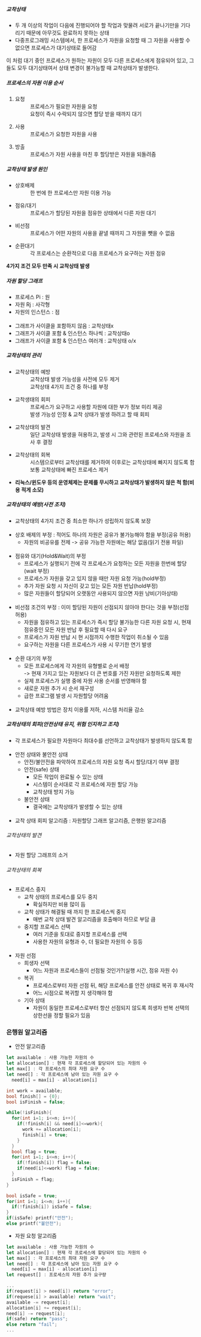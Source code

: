 ##### 교착상태
* 두 개 이상의 작업이 다음에 진행되어야 할 작업과 맞물려 서로가 끝나기만을 기다리기 때문에 아무것도 완료하지 못하는 상태
* 다중프로그래밍 시스템에서, 한 프로세스가 자원을 요청할 때 그 자원을 사용할 수 없으면 프로세스가 대기상태로 들어감<br>

이 처럼 대기 중인 프로세스가 원하는 자원이 모두 다른 프로세스에게 점유되어 있고, 그들도 모두 대기상태여서 상태 변경이 불가능할 때 교착상태가 발생한다.

##### 프로세스의 자원 이용 순서
<ol>
  <li>
    <dl>
      <dt>요청</dt>
      <dd>프로세스가 필요한 자원을 요청</dd>
      <dd>요청이 즉시 수락되지 않으면 할당 받을 때까지 대기</dd>
    </dl>
  </li>

  <li>
    <dl>
      <dt>사용</dt>
      <dd>프로세스가 요청한 자원을 사용</dd>
    </dl>
  </li>

  <li>
    <dl>
      <dt>방출</dt>
      <dd>프로세스가 자원 사용을 마친 후 할당받은 자원을 되돌려줌</dd>
    </dl>
  </li>
</ol>

##### 교착상태 발생 원인
<ul>

  <li>
    <dl>
      <dt>상호배제</dt>
      <dd>한 번에 한 프로세스만 자원 이용 가능</dd>
    </dl>
  </li>

  <li>
    <dl>
      <dt>점유/대기</dt>
      <dd>프로세스가 할당된 자원을 점유한 상태에서 다른 자원 대기</dd>
    </dl>
  </li>

  <li>
    <dl>
      <dt>비선점</dt>
      <dd>프로세스가 어떤 자원의 사용을 끝낼 때까지 그 자원을 뺏을 수 없음</dd>
    </dl>
  </li>

  <li>
    <dl>
      <dt>순환대기</dt>
      <dd>각 프로세스는 순환적으로 다음 프로세스가 요구하는 자원 점유</dd>
    </dl>
  </li>

</ul>

<b>4가지 조건 모두 만족 시 교착상태 발생</b>

##### 자원 할당 그래프
* 프로세스 Pi : 원
* 자원 Rj : 사각형
* 자원의 인스턴스 : 점
<br><br>
* 그래프가 사이클을 포함하지 않음 : 교착상태x
* 그래프가 사이클 포함 & 인스턴스 하나씩 : 교착상태o
* 그래프가 사이클 포함 & 인스턴스 여러개 : 교착상태 o/x

##### 교착상태의 관리
<ul>
  <li>
    <dl>
      <dt>교착상태의 예방</dt>
      <dd>교착상태 발생 가능성을 사전에 모두 제거</dd>
      <dd>교착상태 4가지 조건 중 하나를 부정</dd>
    </dl>
  </li>

  <li>
    <dl>
      <dt>교착생태의 회피</dt>
      <dd>프로세스가 요구하고 사용할 자원에 대한 부가 정보 미리 제공</dd>
      <dd>발생 가능성 인정 & 교착 상태가 발생 하려고 할 때 회피</dd>
    </dl>
  </li>

  <li>
    <dl>
      <dt>교착상태의 발견</dt>
      <dd>일단 교착상태 발생을 혀용하고, 발생 시 그와 관련된 프로세스와 자원을 조사 후 결정</dd>
    </dl>
  </li>

  <li>
    <dl>
      <dt>교착상태의 회복</dt>
      <dd>시스템으로부터 교착상태를 제거하여 이후로는 교착상태에 빠지지 않도록 함</dd>
      <dd>보통 교착상태에 빠진 프로세스 제거</dd>
    </dl>
  </li>

  <li> <b>리눅스/윈도우 등의 운영체제는 문제를 무시하고 교착상태가 발생하지 않은 척 함(비용 적게 소모)</b> </li>
</ul>

##### 교착상태의 예방(사전 조치)
* 교착상태의 4가지 조건 중 최소한 하나가 성립하지 않도록 보장<br><br>
* 상호 배제의 부정 : 적어도 하나의 자원은 공유가 불가능해야 함을 부정(공유 허용)
  * 자원의 비공유를 전제 -&gt; 공유 가능한 자원에는 해당 없음(읽기 전용 파일)<br><br>
* 점유와 대기(Hold&Wait)의 부정
  * 프로세스가 실행되기 전에 각 프로세스가 요청하는 모든 자원을 한번에 할당(wait 부정)
  * 프로세스가 자원을 갖고 있지 않을 때만 자원 요청 가능(hold부정)
  * 추가 자원 요청 시 자신이 갖고 있는 모든 자원 반납(hold부정)
  * 많은 자원들이 할당되어 오랫동안 사용되지 않으면 자원 낭비(기아상태)<br><br>
* 비선점 조건의 부정 : 이미 할당된 자원이 선점되지 않아야 한다는 것을 부정(선점 허용)
  * 자원을 점유하고 있는 프로세스가 즉시 할당 불가능한 다른 자원 요청 시, 현재 점유중인 모든 자원 반납 후 필요할 때 다시 요구
  * 프로세스가 자원 반납 시 현 시점까지 수행한 작업이 취소될 수 있음
  * 요구하는 자원을 다른 프로세스가 사용 시 무기한 연기 발생<br><br>
* 순환 대기의 부정
  * 모든 프로세스에게 각 자원의 유형별로 순서 배정<br>
    -&gt; 현재 가지고 있는 자원보다 더 큰 번호를 가진 자원만 요청하도록 제한
  * 실제 프로세스가 실행 중에 자원 사용 순서를 반영해야 함
  * 새로운 자원 추가 시 순서 재구성
  * 급한 프로그램 발생 시 자원할당 어려움<br><br>
* 교착상태 예방 방법은 장치 이용률 저하, 시스템 처리율 감소

##### 교착상태의 회피(안전상태 유지, 위험 인지하고 조치)
* 각 프로세스가 필요한 자원마다 최대수를 선언하고 교착상태가 발생하지 않도록 함<br><br>
* 안전 상태와 불안전 상태
  * 안전/불안전을 파악하여 프로세스의 자원 요청 즉시 할당/대기 여부 결정
  * 안전(safe) 상태
    * 모든 작업이 완료될 수 있는 상태
    * 시스템이 순서대로 각 프로세스에 자원 할당 가능
    * 교착상태 방지 가능
  * 불안전 상태
    * 결국에는 교착상태가 발생할 수 있는 상태<br><br>
* 교착 상태 회피 알고리즘 : 자원할당 그래프 알고리즘, 은행원 알고리즘

###### 교착상태의 발견
* 자원 할당 그래프의 소거

###### 교착상태의 회복
* 프로세스 중지
  * 교착 상태의 프로세스를 모두 중지
    * 확실하지만 비용 많이 듬
  * 교착 상태가 해결될 때 까지 한 프로세스씩 중지
    * 매번 교착 상태 발견 알고리즘을 호출해야 하므로 부담 큼
  * 중지할 프로세스 선택
    * 여러 기준을 토대로 중지할 프로세스를 선택
    * 사용한 자원의 유형과 수, 더 필요한 자원의 수 등등<br><br>
* 자원 선점
  * 희생자 선택
    * 어느 자원과 프로세스들이 선점될 것인가?(실행 시간, 점유 자원 수)
  * 복귀
    * 프로세스로부터 자원 선점 뒤, 해당 프로세스를 안전 상태로 복귀 후 재시작
    * 어느 시점으로 복귀할 지 생각해야 함
  * 기아 상태
    * 자원이 동일한 프로세스로부터 항산 선점되지 않도록 희생자 반복 선택의 상한선을 정할 필요가 있음

### 은행원 알고리즘
* 안전 알고리즘

```javascript
let available : 사용 가능한 자원의 수
let allocation[] : 현재 각 프로세스에 할당되어 있는 자원의 수
let max[] : 각 프로세스의 최대 자원 요구 수
let need[] : 각 프로세스에 남아 있는 자원 요구 수
  need[i] = max[i] - allocation[i]
```

```c
int work = available;
bool finish[] = {0};
bool isFinish = false;

while(!isFinish){
  for(int i=1; i<=n; i++){
    if(!finish[i] && need[i]<=work){
      work += allocation[i];
      finish[i] = true;
    }
  }
  bool flag = true;
  for(int i=1; i<=n; i++){
    if(!finish[i]) flag = false;
    if(need[i]<=work) flag = false;
  }
  isFinish = flag;
}

bool isSafe = true;
for(int i=1; i<=n; i++){
  if(!finish[i]) isSafe = false;
}
if(isSafe) printf("안전");
else printf("불안전");
```

* 자원 요청 알고리즘

```javascript
let available : 사용 가능한 자원의 수
let allocation[] : 현재 각 프로세스에 할당되어 있는 자원의 수
let max[] : 각 프로세스의 최대 자원 요구 수
let need[] : 각 프로세스에 남아 있는 자원 요구 수
  need[i] = max[i] - allocation[i]
let request[] : 프로세스의 자원 추가 요구량
```

```c
...
if(request[i] > need[i]) return "error";
if(requese[i] > available) return "wait";
available -= request[i];
allocation[i] += request[i];
need[i] -= request[i];
if(safe) return "pass";
else return "fail";
...
```

